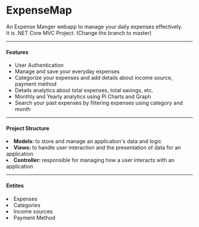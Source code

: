 # ExpenseMap
An Expense Manger webapp to manage your daily expenses effectively.<br/>
It is .NET Core MVC Project. (Change the branch to master)
<hr>
<h4>Features</h4>
<ul>
  <li>User Authentication</li>
  <li>Manage and save your everyday expenses</li>
  <li>Categorize your expenses and add details about income source, payment method</li>
  <li>Details analytics about total expenses, total savings, etc.</li>
  <li>Monthly and Yearly analytics using Pi Charts and Graph</li>
  <li>Search your past expenses by filtering expenses using category and month</li>
</ul><hr>
<h4>Project Structure</h4>
<li><b>Models: </b>to store and manage an application's data and logic</li>
<li><b>Views: </b>to handle user interaction and the presentation of data for an application</li>
<li><b>Controller: </b>responsible for managing how a user interacts with an application</li><hr>
<h4>Entites</h4>
<li>Expenses</li>
<li>Categories</li>
<li>Income sources</li>
<li>Payment Method</li>
